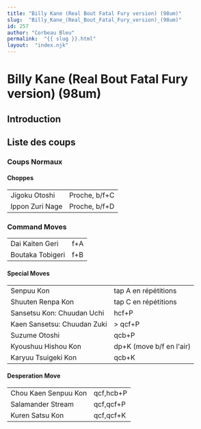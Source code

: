 ```yaml
---
title: "Billy Kane (Real Bout Fatal Fury version) (98um)"
slug:  "Billy_Kane_(Real_Bout_Fatal_Fury_version)_(98um)"
id: 257
author: "Corbeau Bleu"
permalink:  "{{ slug }}.html"
layout:  "index.njk"
---
```


# Billy Kane (Real Bout Fatal Fury version) (98um)

## Introduction

## Liste des coups

### Coups Normaux

#### Choppes

|                 |               |
|-----------------|---------------|
| Jigoku Otoshi   | Proche, b/f+C |
| Ippon Zuri Nage | Proche, b/f+D |

### Command Moves

|                  |     |
|------------------|-----|
| Dai Kaiten Geri  | f+A |
| Boutaka Tobigeri | f+B |

#### Special Moves

|                             |                          |
|-----------------------------|--------------------------|
| Senpuu Kon                  | tap A en répétitions     |
| Shuuten Renpa Kon           | tap C en répétitions     |
| Sansetsu Kon: Chuudan Uchi  | hcf+P                    |
| Kaen Sansetsu: Chuudan Zuki | \> qcf+P                 |
| Suzume Otoshi               | qcb+P                    |
| Kyoushuu Hishou Kon         | dp+K (move b/f en l'air) |
| Karyuu Tsuigeki Kon         | qcb+K                    |

#### Desperation Move

|                      |           |
|----------------------|-----------|
| Chou Kaen Senpuu Kon | qcf,hcb+P |
| Salamander Stream    | qcf,qcf+P |
| Kuren Satsu Kon      | qcf,qcf+K |
